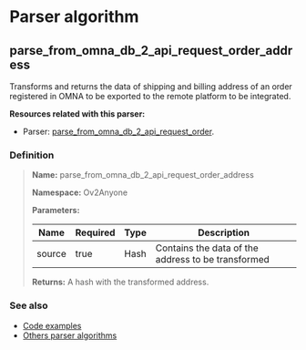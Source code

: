 # Parser algorithm
 
## parse_from_omna_db_2_api_request_order_address

Transforms and returns the data of shipping and billing address of an order registered in OMNA to be exported 
to the remote platform to be integrated.

**Resources related with this parser:**

* Parser: [parse_from_omna_db_2_api_request_order](../parser-algorithms/parse_from_omna_db_2_api_request_order.md).

    
### Definition

> **Name:** parse_from_omna_db_2_api_request_order_address
> 
> **Namespace:** Ov2Anyone
>
> **Parameters:**
> 
> | Name | Required | Type | Description |
> | ---- | -------- | ---- | ----------- |
> | source | true | Hash | Contains the data of the address to be transformed |
>
> **Returns:** A hash with the transformed address.

### See also
* [Code examples](https://cenit.io/algorithm?f[name][40703][o]=is&f[name][40703][v]=parse_from_omna_db_2_api_request_order_address&f[namespace][40840][o]=starts_with&f[namespace][40840][v]=Ov2)
* [Others parser algorithms](overview?id=parse_from_omna_db_2_api_request_order_address)